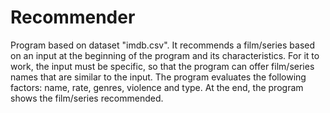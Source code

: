 # Recommender
Program based on dataset "imdb.csv". It recommends a film/series based on
an input at the beginning of the program and its characteristics.
For it to work, the input must be specific, so that the program can offer
film/series names that are similar to the input.
The program evaluates the following factors: name, rate, genres, violence
and type. 
At the end, the program shows the film/series recommended.
